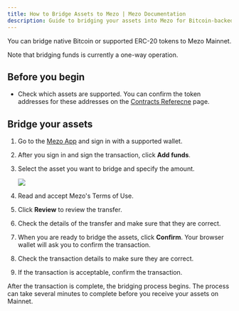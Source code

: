 ```yaml
---
title: How to Bridge Assets to Mezo | Mezo Documentation
description: Guide to bridging your assets into Mezo for Bitcoin-backed DeFi opportunities.
---
```


You can bridge native Bitcoin or supported ERC-20 tokens to Mezo Mainnet. 

Note that bridging funds is currently a one-way operation.

## Before you begin

- Check which assets are supported. You can confirm the token addresses for these addresses on the [Contracts Referecne](/docs/users/resources/contracts-reference#mainnet-asset-token-contracts) page.

## Bridge your assets

1. Go to the [Mezo App](https://mezo.org/overview) and sign in with a supported wallet.
1. After you sign in and sign the transaction, click **Add funds**.
1. Select the asset you want to bridge and specify the amount.

    ![](/docs/images/portal/bridge-assets-confirm.avif)

1. Read and accept Mezo's Terms of Use.
1. Click **Review** to review the transfer.
1. Check the details of the transfer and make sure that they are correct.
1. When you are ready to bridge the assets, click **Confirm**. Your browser wallet will ask you to confirm the transaction.
1. Check the transaction details to make sure they are correct.
1. If the transaction is acceptable, confirm the transaction.

After the transaction is complete, the bridging process begins. The process can take several minutes to complete before you receive your assets on Mainnet.